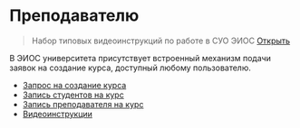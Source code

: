 # Преподавателю

> Набор типовых видеоинструкций по работе в  <tooltip term="lms">СУО</tooltip> <tooltip term="eios">ЭИОС</tooltip> [Открыть](video_teacher.md)

В <tooltip term="eios">ЭИОС</tooltip> университета присутствует встроенный механизм подачи заявок на создание курса, доступный любому пользователю.

- [Запрос на создание курса](request_course.md)
- [Запись студентов на курс](enrol_students.md)
- [Запись преподавателя на курс](enrol_teacher.md)
- [Видеоинструкции](video_teacher.md)